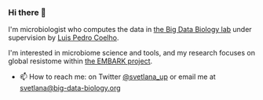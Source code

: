 ### Hi there 👋

I'm microbiologist who computes the data in [the Big Data Biology lab](http://big-data-biology.org/) under supervision by [Luis Pedro Coelho](https://github.com/luispedro).

I'm interested in microbiome science and tools, and my research focuses on global resistome within [the EMBARK project](https://antimicrobialresistance.eu/).

- 📫 How to reach me: on Twitter [@svetlana_up](https://twitter.com/svetlana_up) or email me at svetlana@big-data-biology.org

<!--
**SvetlanaUP/SvetlanaUP** is a ✨ _special_ ✨ repository because its `README.md` (this file) appears on your GitHub profile.

Here are some ideas to get you started:

- 🔭 I’m currently working on ...
- 🌱 I’m currently learning ...
- 👯 I’m looking to collaborate on ...
- 🤔 I’m looking for help with ...
- 💬 Ask me about ...
- 📫 How to reach me: ...
- 😄 Pronouns: ...
- ⚡ Fun fact: ...
-->
